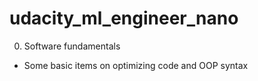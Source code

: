 # udacity_ml_engineer_nano

0. Software fundamentals
  - Some basic items on optimizing code and OOP syntax

